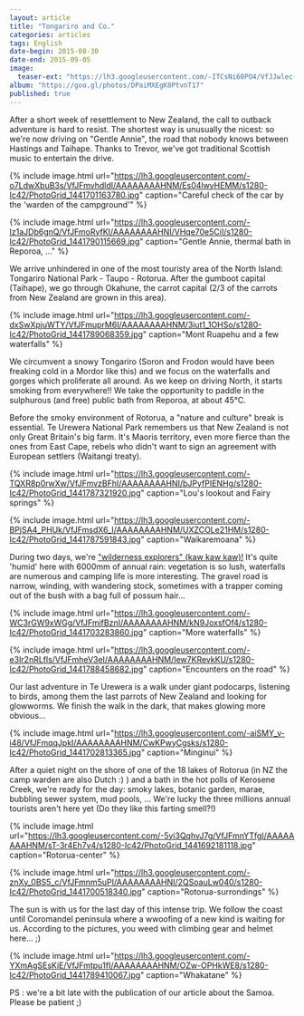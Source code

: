 ```yaml
---
layout: article
title: "Tongariro and Co."
categories: articles
tags: English
date-begin: 2015-08-30
date-end: 2015-09-05
image: 
  teaser-ext: "https://lh3.googleusercontent.com/-ITCsNi60PO4/VfJJwlec-RI/AAAAAAAAHOQ/DYWv_SD2AmY/s1280-Ic42/IMG_6383.JPG"
album: "https://goo.gl/photos/DPaiMXEgK8PtvnT17"
published: true
---
```


After a short week of resettlement to New Zealand, the call to outback adventure is hard to resist. The shortest way is unusually the nicest: so we're now driving on "Gentle Annie", the road that nobody knows between Hastings and Taihape. Thanks to Trevor, we've got traditional Scottish music to entertain the drive.

{% include image.html url="https://lh3.googleusercontent.com/-o7LdwXbuB3s/VfJFmvhdldI/AAAAAAAAHNM/Es04lwyHEMM/s1280-Ic42/PhotoGrid_1441701163780.jpg" caption="Careful check of the car by the 'warden of the campground'" %}

{% include image.html url="https://lh3.googleusercontent.com/-Iz1aJDb6gnQ/VfJFmoRyfKI/AAAAAAAAHNI/VHqe70e5CiI/s1280-Ic42/PhotoGrid_1441790115669.jpg" caption="Gentle Annie, thermal bath in Reporoa, ..." %}

We arrive unhindered in one of the most touristy area of the North Island: Tongariro National Park - Taupo - Rotorua. After the gumboot capital (Taihape), we go through Okahune, the carrot capital (2/3 of the carrots from New Zealand are grown in this area). 

{% include image.html url="https://lh3.googleusercontent.com/-dxSwXpjuWTY/VfJFmuprM6I/AAAAAAAAHNM/3iut1_1OHSo/s1280-Ic42/PhotoGrid_1441789068359.jpg" caption="Mont Ruapehu and a few waterfalls" %}

We circumvent a snowy Tongariro (Soron and Frodon would have been freaking cold in a Mordor like this) and we focus on the waterfalls and gorges which proliferate all around. As we keep on driving North, it starts smoking from everywhere!! We take the opportunity to paddle in the sulphurous (and free) public bath from Reporoa, at about 45°C.

Before the smoky environment of Rotorua, a "nature and culture" break is essential. Te Urewera National Park remembers us that New Zealand is not only Great Britain's big farm. It's Maoris territory, even more fierce than the ones from East Cape, rebels who didn't want to sign an agreement with European settlers (Waitangi treaty).

{% include image.html url="https://lh3.googleusercontent.com/-TQXR8p0rwXw/VfJFmvzBFhI/AAAAAAAAHNI/bJPyfPIENHg/s1280-Ic42/PhotoGrid_1441787321920.jpg" caption="Lou's lookout and Fairy springs" %}

{% include image.html url="https://lh3.googleusercontent.com/-BPjSA4_PHUk/VfJFmsdX6_I/AAAAAAAAHNM/UXZCOLe21HM/s1280-Ic42/PhotoGrid_1441787591843.jpg" caption="Waikaremoana" %}

During two days, we're ["wilderness explorers" (kaw kaw kaw)!](https://youtu.be/Wc_kQsNzu7M) It's quite 'humid' here with 6000mm of annual rain: vegetation is so lush, waterfalls are numerous and camping life is more interesting. The gravel road is narrow, winding, with wandering stock, sometimes with a trapper coming out of the bush with a bag full of possum hair...

{% include image.html url="https://lh3.googleusercontent.com/-WC3rGW9xWGg/VfJFmifBznI/AAAAAAAAHNM/kN9JoxsfOf4/s1280-Ic42/PhotoGrid_1441703283860.jpg" caption="More waterfalls" %}

{% include image.html url="https://lh3.googleusercontent.com/-e3Ir2nRLfls/VfJFmheV3eI/AAAAAAAAHNM/Iew7KRevkKU/s1280-Ic42/PhotoGrid_1441788458682.jpg" caption="Encounters on the road" %}

Our last adventure in Te Urewera is a walk under giant podocarps, listening to birds, among them the last parrots of New Zealand and looking for glowworms. We finish the walk in the dark, that makes glowing more obvious...

{% include image.html url="https://lh3.googleusercontent.com/-aiSMY_v-i48/VfJFmqqJpkI/AAAAAAAAHNM/CwKPwyCgsks/s1280-Ic42/PhotoGrid_1441702813365.jpg" caption="Minginui" %}

After a quiet night on the shore of one of the 18 lakes of Rotorua (in NZ the camp warden are also Dutch :) ) and a bath in the hot polls of Kerosene Creek, we're ready for the day: smoky lakes, botanic garden, marae, bubbling sewer system, mud pools, ... We're lucky the three millions annual tourists aren't here yet (Do they like this farting smell?!)

{% include image.html url="https://lh3.googleusercontent.com/-5yi3QqhvJ7g/VfJFmnYTfgI/AAAAAAAAHNM/sT-3r4Eh7v4/s1280-Ic42/PhotoGrid_1441692181118.jpg" caption="Rotorua-center" %}

{% include image.html url="https://lh3.googleusercontent.com/-znXy_0BS5_c/VfJFmnm5uPI/AAAAAAAAHNI/2QSoauLw040/s1280-Ic42/PhotoGrid_1441700518340.jpg" caption="Rotorua-surrondings" %}

The sun is with us for the last day of this intense trip. We follow the coast until Coromandel peninsula where a wwoofing of a new kind is waiting for us. According to the pictures, you weed with climbing gear and helmet here... ;)

{% include image.html url="https://lh3.googleusercontent.com/-YXmAgSEsKiE/VfJFmtpu1fI/AAAAAAAAHNM/OZw-OPHkWE8/s1280-Ic42/PhotoGrid_1441789410067.jpg" caption="Whakatane" %}

PS : we're a bit late with the publication of our article about the Samoa. Please be patient ;)

